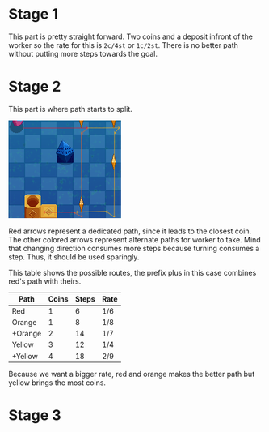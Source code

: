 # Stage 1
This part is pretty straight forward. Two coins and a deposit infront of the worker so the rate for this is `2c/4st` or `1c/2st`. There is no better path without putting more steps towards the goal.

# Stage 2
This part is where path starts to split.

![Stage 2](https://raw.githubusercontent.com/CHL-a/OutcoreReference/main/Idle_Game/RuntimeAnalysis/ImageBin/Stage2.png)

Red arrows represent a dedicated path, since it leads to the closest coin. The other colored arrows represent alternate paths for worker to take. Mind that changing direction consumes more steps because turning consumes a step. Thus, it should be used sparingly.

This table shows the possible routes, the prefix plus in this case combines red's path with theirs.

|Path|Coins|Steps|Rate|
|---|---|---|---|
|Red|1|6|1/6|
|Orange|1|8|1/8|
|+Orange|2|14|1/7|
|Yellow|3|12|1/4|
|+Yellow|4|18|2/9|

Because we want a bigger rate, red and orange makes the better path but yellow brings the most coins.

# Stage 3
